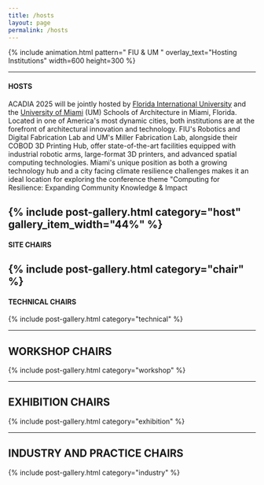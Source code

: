 ```yaml
---
title: /hosts
layout: page
permalink: /hosts
---
```


{% include animation.html pattern="  FIU & UM  " overlay_text="Hosting Institutions" width=600 height=300 %}

---------------
#### HOSTS 

ACADIA 2025 will be jointly hosted by [Florida International University](/fiu) and the [University of Miami](/um) (UM) Schools of Architecture in Miami, Florida. Located in one of America's most dynamic cities, both institutions are at the forefront of architectural innovation and technology. FIU's Robotics and Digital Fabrication Lab and UM's Miller Fabrication Lab, alongside their COBOD 3D Printing Hub, offer state-of-the-art facilities equipped with industrial robotic arms, large-format 3D printers, and advanced spatial computing technologies. Miami's unique position as both a growing technology hub and a city facing climate resilience challenges makes it an ideal location for exploring the conference theme "Computing for Resilience: Expanding Community Knowledge & Impact  

{% include post-gallery.html category="host" gallery_item_width="44%" %}
---------------
#### SITE CHAIRS

{% include post-gallery.html category="chair" %}
---------------
#### TECHNICAL CHAIRS


{% include post-gallery.html category="technical" %}

---------------
## WORKSHOP CHAIRS


{% include post-gallery.html category="workshop" %}

---------------
## EXHIBITION CHAIRS


{% include post-gallery.html category="exhibition" %}

---------------
## INDUSTRY AND PRACTICE CHAIRS


{% include post-gallery.html category="industry" %}